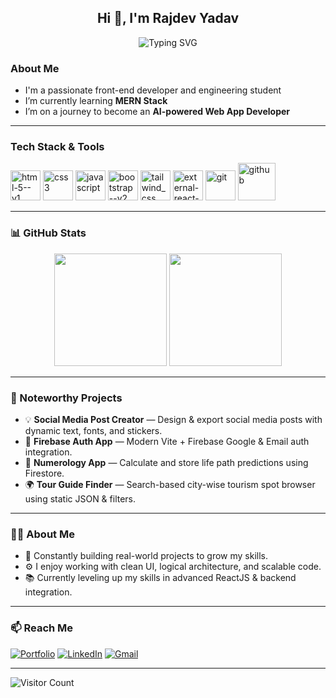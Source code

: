 <!-- README.md for beingrajdevyadav -->

<h2 align="center">Hi 👋, I'm Rajdev Yadav</h2>

<p align="center">
  <img src="https://readme-typing-svg.demolab.com?font=Fira+Code&pause=1000&color=F97316&width=435&lines=Passionate+MERN+Developer;Building+modern+UIs+with+React+%2B;Always+learning+%7C+Always+shipping" alt="Typing SVG" />
</p>

###  About Me
-  I'm a passionate front-end developer and engineering student  
-  I’m currently learning **MERN Stack**  
-  I’m on a journey to become an **AI-powered Web App Developer** 
---

###  Tech Stack & Tools
<img width="48" height="48" src="https://img.icons8.com/color/48/html-5--v1.png" alt="html-5--v1"/>
<img width="48" height="48" src="https://img.icons8.com/color/48/css3.png" alt="css3"/>
<img width="48" height="48" src="https://img.icons8.com/fluency/48/javascript.png" alt="javascript"/>
<img width="48" height="48" src="https://img.icons8.com/color/48/bootstrap--v2.png" alt="bootstrap--v2"/> 
<img width="48" height="48" src="https://img.icons8.com/fluency/48/tailwind_css.png" alt="tailwind_css"/> 
<img width="48" height="48" src="https://img.icons8.com/external-tal-revivo-color-tal-revivo/48/external-react-a-javascript-library-for-building-user-interfaces-logo-color-tal-revivo.png" alt="external-react-a-javascript-library-for-building-user-interfaces-logo-color-tal-revivo"/> 
<img width="48" height="48" src="https://img.icons8.com/color/48/git.png" alt="git"/> 
<img width="60" height="60" src="https://img.icons8.com/ios-glyphs/60/github.png" alt="github"/>

---

### 📊 GitHub Stats

<p align="center">
  <img src="https://github-readme-stats.vercel.app/api?username=beingrajdevyadav&show_icons=true&theme=github_dark" height="180" />
  <img src="https://github-readme-streak-stats.herokuapp.com/?user=beingrajdevyadav&theme=github-dark" height="180" />
</p>

---

### 🚀 Noteworthy Projects

- 💡 **Social Media Post Creator** — Design & export social media posts with dynamic text, fonts, and stickers.
- 🔐 **Firebase Auth App** — Modern Vite + Firebase Google & Email auth integration.
- 📱 **Numerology App** — Calculate and store life path predictions using Firestore.
- 🌍 **Tour Guide Finder** — Search-based city-wise tourism spot browser using static JSON & filters.

---

### 🧑‍💻 About Me

- 🧩 Constantly building real-world projects to grow my skills.
- ⚙️ I enjoy working with clean UI, logical architecture, and scalable code.
- 📚 Currently leveling up my skills in advanced ReactJS & backend integration.

---

### 📫 Reach Me

[![Portfolio](https://img.shields.io/badge/-Portfolio-24292E?logo=github&style=flat)](https://github.com/beingrajdevyadav)
[![LinkedIn](https://img.shields.io/badge/-LinkedIn-0077B5?logo=linkedin&style=flat)](https://linkedin.com/in/rjd06)
[![Gmail](https://img.shields.io/badge/-Gmail-D14836?style=flat&logo=gmail&logoColor=white)](mailto:rajdevyadavofficial@gmail.com)

---

![Visitor Count](https://komarev.com/ghpvc/?username=beingrajdevyadav&color=orange)


